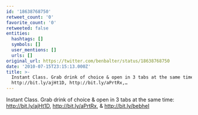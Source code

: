 ```yaml
---
id: '18638768750'
retweet_count: '0'
favorite_count: '0'
retweeted: false
entities:
  hashtags: []
  symbols: []
  user_mentions: []
  urls: []
original_url: https://twitter.com/benbalter/status/18638768750
date: '2010-07-15T23:15:13.000Z'
title: >-
  Instant Class. Grab drink of choice & open in 3 tabs at the same time:
  http://bit.ly/ajHt1D, http://bit.ly/aPrtRx,…
---
```


Instant Class. Grab drink of choice & open in 3 tabs at the same time: http://bit.ly/ajHt1D, http://bit.ly/aPrtRx, & http://bit.ly/bebheI